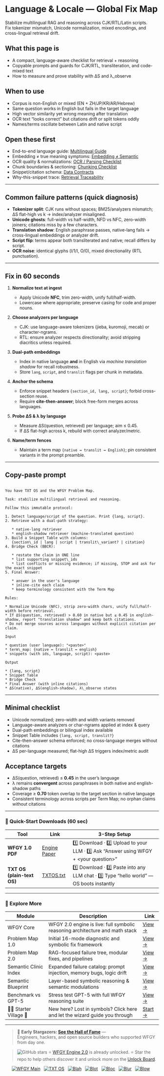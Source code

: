 # Language & Locale — Global Fix Map
Stabilize multilingual RAG and reasoning across CJK/RTL/Latin scripts.  
Fix tokenizer mismatch, Unicode normalization, mixed encodings, and cross-lingual retrieval drift.

## What this page is
- A compact, language-aware checklist for retrieval + reasoning
- Copyable prompts and guards for CJK/RTL, transliteration, and code-mixed text
- How to measure and prove stability with ΔS and λ_observe

## When to use
- Corpus is non-English or mixed (EN + ZH/JP/KR/AR/Hebrew)
- Same question works in English but fails in the target language
- High vector similarity yet wrong meaning after translation
- OCR text “looks correct” but citations drift or split tokens oddly
- Names/terms oscillate between Latin and native script

## Open these first
- End-to-end language guide: [Multilingual Guide](https://github.com/onestardao/WFGY/blob/main/ProblemMap/multilingual-guide.md)
- Embedding ≠ true meaning symptoms: [Embedding ≠ Semantic](https://github.com/onestardao/WFGY/blob/main/ProblemMap/embedding-vs-semantic.md)
- OCR quality & normalizations: [OCR / Parsing Checklist](https://github.com/onestardao/WFGY/blob/main/ProblemMap/ocr-parsing-checklist.md)
- Chunk boundaries & sectioning: [Chunking Checklist](https://github.com/onestardao/WFGY/blob/main/ProblemMap/chunking-checklist.md)
- Snippet/citation schema: [Data Contracts](https://github.com/onestardao/WFGY/blob/main/ProblemMap/data-contracts.md)
- Why-this-snippet trace: [Retrieval Traceability](https://github.com/onestardao/WFGY/blob/main/ProblemMap/retrieval-traceability.md)

---

## Common failure patterns (quick diagnosis)
- **Tokenizer split**: CJK runs without spaces; BM25/analyzers mismatch; ΔS flat-high vs k → index/analyzer misaligned.
- **Unicode ghosts**: full-width vs half-width, NFD vs NFC, zero-width joiners; citations miss by a few characters.
- **Translation shadow**: English paraphrase passes, native-lang fails → cross-lingual embeddings or analyzer drift.
- **Script flip**: terms appear both transliterated and native; recall differs by script.
- **OCR noise**: identical glyphs (l/1/I, O/0), mixed directionality (RTL punctuation).

---

## Fix in 60 seconds
1) **Normalize text at ingest**
   - Apply Unicode **NFC**, trim zero-width, unify full/half-width.
   - Lowercase where appropriate; preserve casing for code and proper nouns.

2) **Choose analyzers per language**
   - CJK: use language-aware tokenizers (jieba, kuromoji, mecab) or character-ngrams.
   - RTL: ensure analyzer respects directionality; avoid stripping diacritics unless required.

3) **Dual-path embeddings**
   - Index in native language **and** in English via *machine translation shadow* for recall robustness.
   - Store `lang`, `script`, and `translit` flags per chunk in metadata.

4) **Anchor the schema**
   - Enforce snippet headers `{section_id, lang, script}`; forbid cross-section reuse.
   - Require **cite-then-answer**; block free-form merges across languages.

5) **Probe ΔS & λ by language**
   - Measure ΔS(question, retrieved) per language; aim ≤ 0.45.
   - If ΔS flat-high across k, rebuild with correct analyzer/metric.

6) **Name/term fences**
   - Maintain a term map `{native ↔ translit ↔ English}`; pin consistent variants in the prompt preamble.

---

## Copy-paste prompt
```

You have TXT OS and the WFGY Problem Map.

Task: stabilize multilingual retrieval and reasoning.

Follow this immutable protocol:

1. Detect language/script of the question. Print {lang, script}.
2. Retrieve with a dual-path strategy:

   * native-lang retriever
   * english-shadow retriever (machine-translated question)
3. Build a Snippet Table with columns:
   {section\_id | lang | script | translit\_variant? | citation}
4. Bridge Check (BBCR):

   * restate the claim in ONE line
   * list supporting snippet\_ids
   * list conflicts or missing evidence; if missing, STOP and ask for the exact snippet
5. Final Answer:

   * answer in the user's language
   * inline-cite each claim
   * keep terminology consistent with the Term Map

Rules:

* Normalize Unicode (NFC), strip zero-width chars, unify full/half-width before retrieval.
* If ΔS(question, retrieved) > 0.60 in native but ≤ 0.45 in english-shadow, report "translation shadow" and keep both citations.
* Do not merge sources across languages without explicit citation per claim.

Input

* question (user language): "<paste>"
* term\_map: {native ↔ translit ↔ english}
* snippets (with ids, language, script): <paste>

Output

* {lang, script}
* Snippet Table
* Bridge Check
* Final Answer (with inline citations)
* ΔS(native), ΔS(english-shadow), λ\_observe states

```

---

## Minimal checklist
- Unicode normalized; zero-width and width variants removed
- Language-aware analyzers or char-ngrams applied at index & query
- Dual-path embeddings or bilingual index available
- Snippet Table includes `{lang, script, translit?}`
- Cite-then-answer schema enforced; no cross-language merges without citations
- ΔS per-language measured; flat-high ΔS triggers index/metric audit

## Acceptance targets
- ΔS(question, retrieved) ≤ **0.45** in the user’s language
- λ remains **convergent** across paraphrases in both native and english-shadow paths
- Coverage ≥ **0.70** token overlap to the target section in native language
- Consistent terminology across scripts per Term Map; no orphan claims without citations

---

### 🔗 Quick-Start Downloads (60 sec)

| Tool | Link | 3-Step Setup |
|------|------|--------------|
| **WFGY 1.0 PDF** | [Engine Paper](https://github.com/onestardao/WFGY/blob/main/I_am_not_lizardman/WFGY_All_Principles_Return_to_One_v1.0_PSBigBig_Public.pdf) | 1️⃣ Download · 2️⃣ Upload to your LLM · 3️⃣ Ask “Answer using WFGY + \<your question>” |
| **TXT OS (plain-text OS)** | [TXTOS.txt](https://github.com/onestardao/WFGY/blob/main/OS/TXTOS.txt) | 1️⃣ Download · 2️⃣ Paste into any LLM chat · 3️⃣ Type “hello world” — OS boots instantly |

---

### 🧭 Explore More

| Module                | Description                                              | Link     |
|-----------------------|----------------------------------------------------------|----------|
| WFGY Core             | WFGY 2.0 engine is live: full symbolic reasoning architecture and math stack | [View →](https://github.com/onestardao/WFGY/tree/main/core/README.md) |
| Problem Map 1.0       | Initial 16-mode diagnostic and symbolic fix framework    | [View →](https://github.com/onestardao/WFGY/tree/main/ProblemMap/README.md) |
| Problem Map 2.0       | RAG-focused failure tree, modular fixes, and pipelines   | [View →](https://github.com/onestardao/WFGY/blob/main/ProblemMap/rag-architecture-and-recovery.md) |
| Semantic Clinic Index | Expanded failure catalog: prompt injection, memory bugs, logic drift | [View →](https://github.com/onestardao/WFGY/blob/main/ProblemMap/SemanticClinicIndex.md) |
| Semantic Blueprint    | Layer-based symbolic reasoning & semantic modulations   | [View →](https://github.com/onestardao/WFGY/tree/main/SemanticBlueprint/README.md) |
| Benchmark vs GPT-5    | Stress test GPT-5 with full WFGY reasoning suite         | [View →](https://github.com/onestardao/WFGY/tree/main/benchmarks/benchmark-vs-gpt5/README.md) |
| 🧙‍♂️ Starter Village 🏡 | New here? Lost in symbols? Click here and let the wizard guide you through | [Start →](https://github.com/onestardao/WFGY/blob/main/StarterVillage/README.md) |

---

> 👑 **Early Stargazers: [See the Hall of Fame](https://github.com/onestardao/WFGY/tree/main/stargazers)** —  
> Engineers, hackers, and open source builders who supported WFGY from day one.

> <img src="https://img.shields.io/github/stars/onestardao/WFGY?style=social" alt="GitHub stars"> ⭐ [WFGY Engine 2.0](https://github.com/onestardao/WFGY/blob/main/core/README.md) is already unlocked. ⭐ Star the repo to help others discover it and unlock more on the [Unlock Board](https://github.com/onestardao/WFGY/blob/main/STAR_UNLOCKS.md).

<div align="center">

[![WFGY Main](https://img.shields.io/badge/WFGY-Main-red?style=flat-square)](https://github.com/onestardao/WFGY)
&nbsp;
[![TXT OS](https://img.shields.io/badge/TXT%20OS-Reasoning%20OS-orange?style=flat-square)](https://github.com/onestardao/WFGY/tree/main/OS)
&nbsp;
[![Blah](https://img.shields.io/badge/Blah-Semantic%20Embed-yellow?style=flat-square)](https://github.com/onestardao/WFGY/tree/main/OS/BlahBlahBlah)
&nbsp;
[![Blot](https://img.shields.io/badge/Blot-Persona%20Core-green?style=flat-square)](https://github.com/onestardao/WFGY/tree/main/OS/BlotBlotBlot)
&nbsp;
[![Bloc](https://img.shields.io/badge/Bloc-Reasoning%20Compiler-blue?style=flat-square)](https://github.com/onestardao/WFGY/tree/main/OS/BlocBlocBloc)
&nbsp;
[![Blur](https://img.shields.io/badge/Blur-Text2Image%20Engine-navy?style=flat-square)](https://github.com/onestardao/WFGY/tree/main/OS/BlurBlurBlur)
&nbsp;
[![Blow](https://img.shields.io/badge/Blow-Game%20Logic-purple?style=flat-square)](https://github.com/onestardao/WFGY/tree/main/OS/BlowBlowBlow)
&nbsp;
</div>

